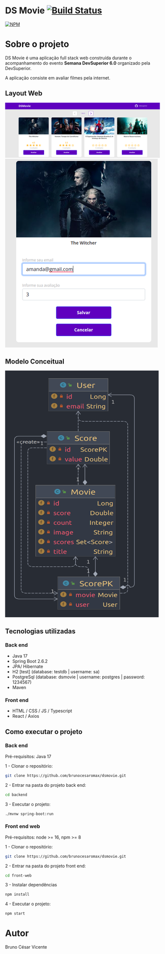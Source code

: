 # DS Movie   [![Build Status](https://app.travis-ci.com/brunocesaromax/dsmovie.svg?branch=main)](https://app.travis-ci.com/brunocesaromax/dsmovie)
[![NPM](https://img.shields.io/npm/l/express)](https://github.com/brunocesaromax/dsmovie/blob/main/LICENSE)

# Sobre o projeto

DS Movie é uma aplicação full stack web construída durante o acompanhamento do evento __Semana DevSuperior 6.0__ organizado pela DevSuperior.

A aplicação consiste em avaliar filmes pela internet.

## Layout Web

![Img 1](https://github.com/brunocesaromax/dsmovie/blob/main/backend/src/main/resources/static/images/ds-movie1.png)
![Img 2](https://github.com/brunocesaromax/dsmovie/blob/main/backend/src/main/resources/static/images/ds-movie2.png)

## Modelo Conceitual

<img src="https://github.com/brunocesaromax/dsmovie/blob/main/backend/src/main/resources/static/images/class-diagram.png" width="500" height="800"/>

## Tecnologias utilizadas

### Back end
- Java 17
- Spring Boot 2.6.2
- JPA/ Hibernate
- H2 [test] (database: testdb | username: sa)
- PostgreSql (database: dsmovie | username: postgres  | password: 1234567)
- Maven 

### Front end
- HTML / CSS / JS / Typescript
- React / Axios

## Como executar o projeto

### Back end

Pré-requisitos: Java 17

  1 - Clonar o repositório: 
  
  ```bash 
  git clone https://github.com/brunocesaromax/dsmovie.git
  ```
  
  
  2 - Entrar na pasta do projeto back end: 
  
  ```bash 
  cd backend
  ```
  
  3 - Executar o projeto:
  
  
  ```bash 
  ./mvnw spring-boot:run
  ```

### Front end web

Pré-requisitos: node >= 16, npm >= 8

  1 - Clonar o repositório: 
  
  ```bash 
  git clone https://github.com/brunocesaromax/dsmovie.git
  ```
  
  
  2 - Entrar na pasta do projeto front end: 
  
  ```bash 
  cd front-web
  ```
  
  3 - Instalar dependências
  
  ```bash 
  npm install
  ```
  
  4 - Executar o projeto:
  
  
  ```bash
  npm start
  ```
  
# Autor

Bruno César Vicente
